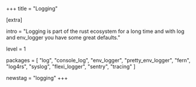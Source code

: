 +++
title = "Logging"

[extra]

intro = "Logging is part of the rust ecosystem for a long time and with log and env_logger you have some great defaults."

level = 1

packages = [
  "log",
  "console_log",
  "env_logger",
  "pretty_env_logger",
  "fern",
  "log4rs",
  "syslog",
  "flexi_logger",
  "sentry",
  "tracing"
]

newstag = "logging"
+++
